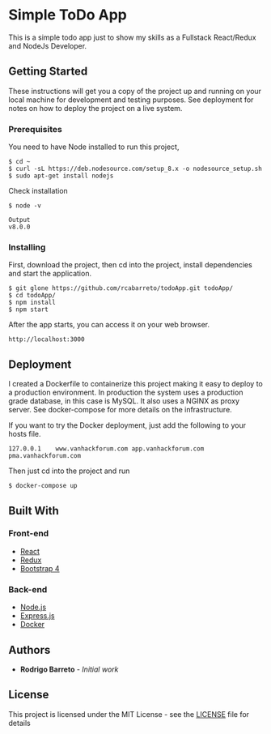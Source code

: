 # Simple ToDo App

This is a simple todo app just to show my skills as a Fullstack React/Redux and NodeJs Developer.

## Getting Started

These instructions will get you a copy of the project up and running on your local machine for development and testing purposes. See deployment for notes on how to deploy the project on a live system.

### Prerequisites

You need to have Node installed to run this project, 

````
$ cd ~
$ curl -sL https://deb.nodesource.com/setup_8.x -o nodesource_setup.sh
$ sudo apt-get install nodejs
````

Check installation

````
$ node -v
````

````
Output
v8.0.0
````

### Installing

First, download the project, then cd into the project, install dependencies and start the application.

````
$ git glone https://github.com/rcabarreto/todoApp.git todoApp/
$ cd todoApp/
$ npm install
$ npm start
````

After the app starts, you can access it on your web browser.

````
http://localhost:3000
````

## Deployment

I created a Dockerfile to containerize this project making it easy to deploy to a production environment. In production the system uses a production grade database, in this case is MySQL. It also uses a NGINX as proxy server. See docker-compose for more details on the infrastructure.

If you want to try the Docker deployment, just add the following to your hosts file.
````
127.0.0.1    www.vanhackforum.com app.vanhackforum.com pma.vanhackforum.com
````

Then just cd into the project and run

````
$ docker-compose up
````

## Built With

### Front-end
* [React](https://getbootstrap.com/docs/3.3/)
* [Redux](https://getbootstrap.com/docs/3.3/)
* [Bootstrap 4](https://getbootstrap.com/docs/3.3/)

### Back-end
* [Node.js](https://nodejs.org/en/about/)
* [Express.js](http://expressjs.com/pt-br/starter/installing.html)
* [Docker](https://www.docker.com/docker-community/)

## Authors

* **Rodrigo Barreto** - *Initial work*

## License

This project is licensed under the MIT License - see the [LICENSE](LICENSE) file for details